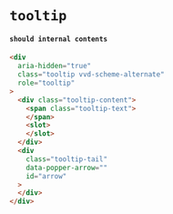 # `tooltip`

#### `should internal contents`

```html
<div
  aria-hidden="true"
  class="tooltip vvd-scheme-alternate"
  role="tooltip"
>
  <div class="tooltip-content">
    <span class="tooltip-text">
    </span>
    <slot>
    </slot>
  </div>
  <div
    class="tooltip-tail"
    data-popper-arrow=""
    id="arrow"
  >
  </div>
</div>

```

